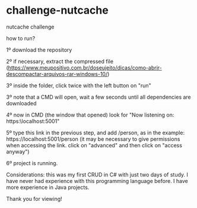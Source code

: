 # challenge-nutcache
nutcache challenge

how to run?

1º download the repository

2º if necessary, extract the compressed file (https://www.meupositivo.com.br/doseujeito/dicas/como-abrir-descompactar-arquivos-rar-windows-10/)

3º inside the folder, click twice with the left button on "run"

3º note that a CMD will open, wait a few seconds until all dependencies are downloaded

4º now in CMD (the window that opened) look for "Now listening on: https:\\localhost:5001"

5º type this link in the previous step, and add /person, as in the example: https://localhost:5001/person (it may be necessary to give permissions when accessing the link. click on "advanced" and then click on "access anyway")

6º project is running.

Considerations:
this was my first CRUD in C# with just two days of study. I have never had experience with this programming language before. I have more experience in Java projects.

Thank you for viewing!
